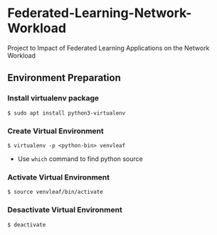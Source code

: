 # Federated-Learning-Network-Workload

Project to Impact of Federated Learning Applications on the Network Workload

## Environment Preparation

### Install virtualenv package

    $ sudo apt install python3-virtualenv

### Create Virtual Environment

    $ virtualenv -p <python-bin> venvleaf
    
* Use ``which`` command to find python source

### Activate Virtual Environment

    $ source venvleaf/bin/activate

### Desactivate Virtual Environment

    $ deactivate